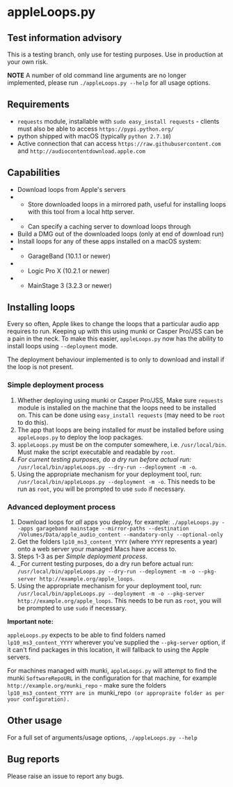 # appleLoops.py

## Test information advisory
This is a testing branch, only use for testing purposes. Use in production at your own risk.

**NOTE** A number of old command line arguments are no longer implemented, please run `./appleLoops.py --help` for all usage options.

## Requirements
- `requests` module, installable with `sudo easy_install requests` - clients must also be able to access `https://pypi.python.org/`
- python shipped with macOS (typically `python 2.7.10`)
- Active connection that can access `https://raw.githubusercontent.com` and `http://audiocontentdownload.apple.com`

## Capabilities
- Download loops from Apple's servers
- - Store downloaded loops in a mirrored path, useful for installing loops with this tool from a local http server.
- - Can specify a caching server to download loops through
- Build a DMG out of the downloaded loops (only at end of download run)
- Install loops for any of these apps installed on a macOS system:
- - GarageBand (10.1.1 or newer)
- - Logic Pro X (10.2.1 or newer)
- - MainStage 3 (3.2.3 or newer)

## Installing loops
Every so often, Apple likes to change the loops that a particular audio app requires to run. Keeping up with this using munki or Casper Pro/JSS can be a pain in the neck. To make this easier, `appleLoops.py` now has the ability to install loops using `--deployment` mode.

The deployment behaviour implemented is to only to download and install if the loop is not present.

### Simple deployment process
1. Whether deploying using munki or Casper Pro/JSS, Make sure `requests` module is installed on the machine that the loops need to be installed on. This can be done using `easy_install requests` (may need to be `root` to do this).
2. The app that loops are being installed for _must_ be installed before using `appleLoops.py` to deploy the loop packages.
3. `appleLoops.py` must be on the computer somewhere, i.e. `/usr/local/bin`. Must make the script executable and readable by `root`.
4. _For current testing purposes, do a dry run before actual run:_ `/usr/local/bin/appleLoops.py --dry-run --deployment -m -o`.
5. Using the appropriate mechanism for your deployment tool, run: `/usr/local/bin/appleLoops.py --deployment -m -o`. This needs to be run as `root`, you will be prompted to use `sudo` if necessary.

### Advanced deployment process
1. Download loops for _all_ apps you deploy, for example: ```./appleLoops.py --apps garageband mainstage --mirror-paths --destination /Volumes/Data/apple_audio_content --mandatory-only --optional-only```
2. Get the folders `lp10_ms3_content_YYYY` (where `YYYY` represents a year) onto a web server your managed Macs have access to.
3. Steps 1-3 as per _Simple deployment process_.
4. _For current testing purposes, do a dry run before actual run: `/usr/local/bin/appleLoops.py --dry-run --deployment -m -o --pkg-server http://example.org/apple_loops`.
5. Using the appropriate mechanism for your deployment tool, run: `/usr/local/bin/appleLoops.py --deployment -m -o --pkg-server http://example.org/apple_loops`. This needs to be run as `root`, you will be prompted to use `sudo` if necessary.

**Important note:**

`appleLoops.py` expects to be able to find folders named `lp10_ms3_content_YYYY` wherever you've supplied the `--pkg-server` option, if it can't find packages in this location, it will fallback to using the Apple servers.

For machines managed with munki, `appleLoops.py` will attempt to find the munki `SoftwareRepoURL` in the configuration for that machine, for example `http://example.org/munki_repo` - make sure the folders `lp10_ms3_content_YYYY are in `munki_repo` (or appropraite folder as per your configuration).`

## Other usage
For a full set of arguments/usage options, `./appleLoops.py --help`


## Bug reports
Please raise an issue to report any bugs.
